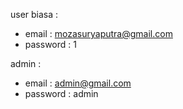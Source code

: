 user biasa :
- email : mozasuryaputra@gmail.com
- password : 1

admin :
- email : admin@gmail.com
- password : admin
